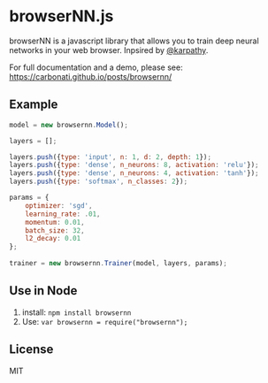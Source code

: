 # browserNN.js

browserNN is a javascript library that allows you to train deep neural networks in your web browser. Inpsired by [@karpathy](https://github.com/karpathy).

For full documentation and a demo, please see: https://carbonati.github.io/posts/browsernn/

## Example
```javascript
model = new browsernn.Model();

layers = []; 

layers.push({type: 'input', n: 1, d: 2, depth: 1}); 
layers.push({type: 'dense', n_neurons: 8, activation: 'relu'}); 
layers.push({type: 'dense', n_neurons: 4, activation: 'tanh'}); 
layers.push({type: 'softmax', n_classes: 2}); 

params = {
    optimizer: 'sgd', 
    learning_rate: .01, 
    momentum: 0.01, 
    batch_size: 32,
    l2_decay: 0.01
};
        
trainer = new browsernn.Trainer(model, layers, params); 
```

## Use in Node
1. install: `npm install browsernn`
2. Use: `var browsernn = require("browsernn");`

## License
MIT
